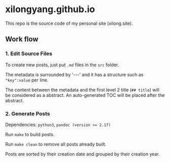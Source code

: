 # xilongyang.github.io

This repo is the source code of my personal site (xilong.site).

## Work flow

### 1. Edit Source Files

To create new posts, just put `.md` files in the `src` folder.

The metadata is surrounded by '---' and it has a structure such as `"key":value` per line.

The content between the metadata and the first level 2 title (`## title`) will be considered as a abstract.  An auto-generated TOC will be placed after the abstract.

### 2. Generate Posts

Dependencies: `python3`, `pandoc (version >= 2.17)`

Run `make` to build posts.

Run `make clean` to remove all posts already built.

Posts are sorted by their creation date and grouped by their creation year.
